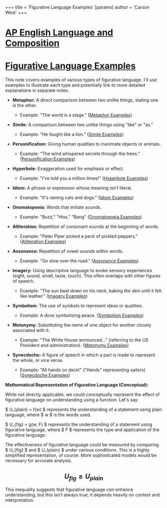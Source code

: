 +++
 title = 'Figurative Language Examples'
[params]
	author = 'Carson West'
+++
# [AP English Language and Composition](./../ap-english-language-and-composition/)
# [Figurative Language Examples](./../figurative-language-examples/)

This note covers examples of various types of figurative language.  I'll use examples to illustrate each type and potentially link to more detailed explanations in separate notes.


* **Metaphor:**  A direct comparison between two unlike things, stating one *is* the other.
    * Example:  "The world is a stage."  ([Metaphor Examples](./../metaphor-examples/))

* **Simile:** A comparison between two unlike things using "like" or "as."
    * Example: "He fought like a lion." ([Simile Examples](./../simile-examples/))

* **Personification:** Giving human qualities to inanimate objects or animals.
    * Example: "The wind whispered secrets through the trees." ([Personification Examples](./../personification-examples/))

* **Hyperbole:** Exaggeration used for emphasis or effect.
    * Example: "I've told you a million times!" ([Hyperbole Examples](./../hyperbole-examples/))

* **Idiom:** A phrase or expression whose meaning isn't literal.
    * Example: "It's raining cats and dogs." ([Idiom Examples](./../idiom-examples/))

* **Onomatopoeia:** Words that imitate sounds.
    * Example:  "Buzz," "Hiss," "Bang" ([Onomatopoeia Examples](./../onomatopoeia-examples/))

* **Alliteration:** Repetition of consonant sounds at the beginning of words.
    * Example:  "Peter Piper picked a peck of pickled peppers." ([Alliteration Examples](./../alliteration-examples/))

* **Assonance:** Repetition of vowel sounds within words.
    * Example:  "Go slow over the road." ([Assonance Examples](./../assonance-examples/))

* **Imagery:** Using descriptive language to evoke sensory experiences (sight, sound, smell, taste, touch).  This often overlaps with other figures of speech.
    * Example: "The sun beat down on his neck, baking the skin until it felt like leather." ([Imagery Examples](./../imagery-examples/))


* **Symbolism:** The use of symbols to represent ideas or qualities.
    * Example: A dove symbolizing peace. ([Symbolism Examples](./../symbolism-examples/))

* **Metonymy:**  Substituting the name of one object for another closely associated with it.
    * Example: "The White House announced..." (referring to the US President and administration). ([Metonymy Examples](./../metonymy-examples/))


* **Synecdoche:** A figure of speech in which a part is made to represent the whole, or vice versa.
    * Example: "All hands on deck!" ("Hands" representing sailors)  ([Synecdoche Examples](./../synecdoche-examples/))


**Mathematical Representation of Figurative Language (Conceptual):**

While not directly applicable, we could conceptually represent the effect of figurative language on understanding using a function.  Let's say:

 $ U_{plain} = f(w) $  represents the understanding of a statement using plain language, where  $ w $  is the words used.

 $ U_{fig} = g(w, F) $  represents the understanding of a statement using figurative language, where  $ F $  represents the type and application of the figurative language.

The effectiveness of figurative language could be measured by comparing  $ U_{fig} $  and  $ U_{plain} $   under various conditions.  This is a highly simplified representation, of course.  More sophisticated models would be necessary for accurate analysis.


##  $$  U_{fig} \ge U_{plain}  $$  
This inequality suggests that figurative language *can* enhance understanding, but this isn't always true; it depends heavily on context and interpretation.
